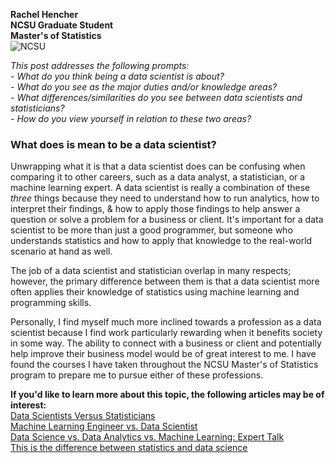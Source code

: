 **Rachel Hencher**  
    **NCSU Graduate Student**  
    **Master's of Statistics**  
![NCSU](https://user-images.githubusercontent.com/58576325/170499506-b55ce9c9-6649-4968-859b-b86d864c0594.png)

*This post addresses the following prompts:*  
    - *What do you think being a data scientist is about?  
    - What do you see as the major duties and/or knowledge areas?  
    - What differences/similarities do you see between data scientists and statisticians?  
    - How do you view yourself in relation to these two areas?*


### What does is mean to be a data scientist?

Unwrapping what it is that a data scientist does can be confusing when comparing it to other careers, such as a data analyst, a statistician, or a machine learning expert. A data scientist is really a combination of these *three* things because they need to understand how to run analytics, how to interpret their findings, & how to apply those findings to help answer a question or solve a problem for a business or client. It's important for a data scientist to be more than just a good programmer, but someone who understands statistics and how to apply that knowledge to the real-world scenario at hand as well.

The job of a data scientist and statistician overlap in many respects; however, the primary difference between them is that a data scientist more often applies their knowledge of statistics using machine learning and programming skills.

Personally, I find myself much more inclined towards a profession as a data scientist because I find work particularly rewarding when it benefits society in some way. The ability to connect with a business or client and potentially help improve their business model would be of great interest to me. I have found the courses I have taken throughout the NCSU Master's of Statistics program to prepare me to pursue either of these professions.


**If you'd like to learn more about this topic, the following articles may be of interest:**  
[Data Scientists Versus Statisticians](https://medium.com/odscjournal/data-scientists-versus-statisticians-8ea146b7a47f)  
[Machine Learning Engineer vs. Data Scientist](https://www.springboard.com/blog/data-science/machine-learning-engineer-vs-data-scientist/)  
[Data Science vs. Data Analytics vs. Machine Learning: Expert Talk](https://www.simplilearn.com/data-science-vs-data-analytics-vs-machine-learning-article)  
[This is the difference between statistics and data science](https://mixpanel.com/blog/this-is-the-difference-between-statistics-and-data-science/)
